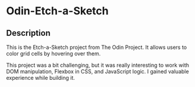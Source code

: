 # Odin-Etch-a-Sketch

## Description

This is the Etch-a-Sketch project from The Odin Project. It allows users to color grid cells by hovering over them.

This project was a bit challenging, but it was really interesting to work with DOM manipulation, Flexbox in CSS, and JavaScript logic. I gained valuable experience while building it.